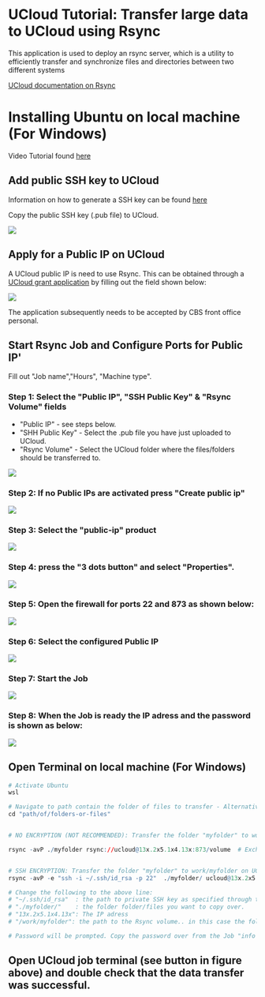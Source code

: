 # UCloud Tutorial: Transfer large data to UCloud using Rsync

This application is used to deploy an rsync server, which is a utility to efficiently transfer and synchronize files and directories between two different systems

[UCloud documentation on Rsync](https://docs.cloud.sdu.dk/Apps/rsync.html)

# Installing Ubuntu on local machine (For Windows)

Video Tutorial found [here](https://www.google.com/search?client=firefox-b-d&q=install+rsync+on+windows#fpstate=ive&vld=cid:da30000b,vid:qJN9mb8fjDM)


## Add public SSH key to UCloud

Information on how to generate a SSH key can be found [here](/Tutorials/VMs/shh/)

Copy the public SSH key (.pub file) to UCloud.

![](Image0.PNG)



## Apply for a Public IP on UCloud

A UCloud public IP is need to use Rsync. This can be obtained through a [UCloud grant application](/HPC_Facilities/GrantApp/) by filling out the field shown below:


![](Image1.PNG)

The application subsequently needs to be accepted by CBS front office personal.

## Start Rsync Job and Configure Ports for Public IP'

Fill out "Job name","Hours", "Machine type".


### Step 1: Select the "Public IP", "SSH Public Key" & "Rsync Volume" fields

- "Public IP" - see steps below.
- "SHH Public Key" - Select the .pub file you have just uploaded to UCloud.
- "Rsync Volume" - Select the UCloud folder where the files/folders should be transferred to.

![](Image2.PNG)

### Step 2: If no Public IPs are activated press "Create public ip"
![](Image3.PNG)

### Step 3: Select the "public-ip" product
![](Image4.PNG)

### Step 4: press the "3 dots button" and select "Properties".
![](Image5.PNG)

### Step 5: Open the firewall for ports 22 and 873 as shown below: 
![](Image6.PNG)

### Step 6: Select the configured Public IP
![](Image7.PNG)

### Step 7: Start the Job 
![](Image8.PNG)

### Step 8: When the Job is ready the IP adress and the password is shown as below: 
![](Image9.PNG)

## Open Terminal on local machine (For Windows)


```R
# Activate Ubuntu 
wsl

# Navigate to path contain the folder of files to transfer - Alternatively you can open terminal directly in the right directory to skip step below.
cd "path/of/folders-or-files"


# NO ENCRYPTION (NOT RECOMMENDED): Transfer the folder "myfolder" to work/myfolder on UCloud. No Public key should have been uploaded during Rsync Job configuration.

rsync -avP ./myfolder rsync://ucloud@13x.2x5.1x4.13x:873/volume  # Exchange to the rigth IP adress


# SSH ENCRYPTION: Transfer the folder "myfolder" to work/myfolder on UCloud. (USing SSH - encrypted)
rsync -avP -e "ssh -i ~/.ssh/id_rsa -p 22"  ./myfolder/ ucloud@13x.2x5.1x4.13x:/work/myfolder2 

# Change the following to the above line:
# "~/.ssh/id_rsa"  : the path to private SSH key as specified through the Ubuntu terminal. The best way to ensure this is to open a Ubuntu terminal in the ".ssh" folder
# "./myfolder/"    : the folder folder/files you want to copy over.
# "13x.2x5.1x4.13x": The IP adress
# "/work/myfolder": the path to the Rsync volume.. in this case the folder "myfolder" was chosen.

# Password will be prompted. Copy the password over from the Job "info page". The password will be hidden in the terminal. 
```

## Open UCloud job terminal (see button in figure above) and double check that the data transfer was successful.
